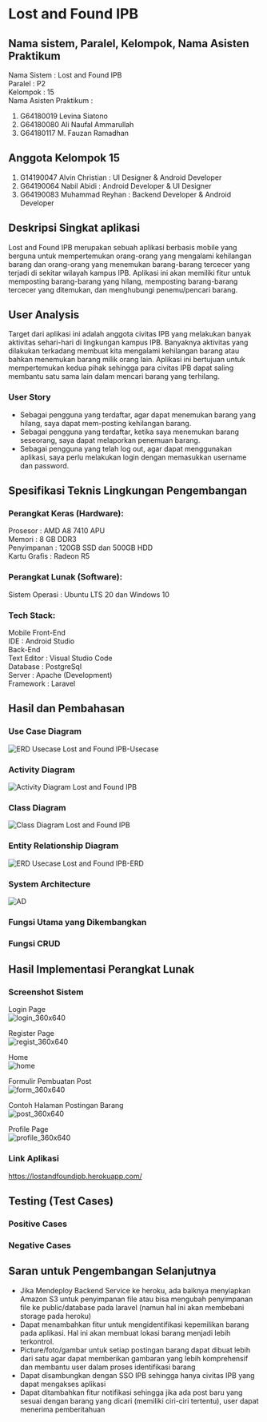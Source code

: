 # Lost and Found IPB

## Nama sistem, Paralel, Kelompok, Nama Asisten Praktikum
Nama Sistem : Lost and Found IPB <br>
Paralel : P2 <br>
Kelompok : 15 <br>
Nama Asisten Praktikum : 
1. G64180019 Levina Siatono
2. G64180080 Ali Naufal Ammarullah
3. G64180117 M. Fauzan Ramadhan

## Anggota Kelompok 15
1. G14190047 Alvin Christian : UI Designer & Android Developer
2. G64190064 Nabil Abidi : Android Developer & UI Designer
3. G64190083 Muhammad Reyhan : Backend Developer & Android Developer

## Deskripsi Singkat aplikasi
Lost and Found IPB merupakan sebuah aplikasi berbasis mobile yang berguna untuk mempertemukan orang-orang yang mengalami kehilangan barang dan orang-orang yang menemukan barang-barang tercecer yang terjadi di sekitar wilayah kampus IPB. Aplikasi ini akan memiliki fitur untuk memposting barang-barang yang hilang, memposting barang-barang tercecer yang ditemukan, dan menghubungi penemu/pencari barang.

## User Analysis
Target dari aplikasi ini adalah anggota civitas IPB yang melakukan banyak aktivitas sehari-hari di lingkungan kampus IPB. Banyaknya aktivitas yang dilakukan terkadang membuat kita mengalami kehilangan barang atau bahkan menemukan barang milik orang lain. Aplikasi ini bertujuan untuk mempertemukan kedua pihak sehingga para civitas IPB dapat saling membantu satu sama lain dalam mencari barang yang terhilang.

### User Story
- Sebagai pengguna yang terdaftar, agar dapat menemukan barang yang hilang, saya dapat mem-posting kehilangan barang.
- Sebagai pengguna yang terdaftar, ketika saya menemukan barang seseorang, saya dapat melaporkan penemuan barang.
- Sebagai pengguna yang telah log out, agar dapat menggunakan aplikasi, saya perlu melakukan login dengan memasukkan username dan password.


## Spesifikasi Teknis Lingkungan Pengembangan
### Perangkat Keras (Hardware):  
Prosesor	: AMD A8 7410 APU  
Memori	: 8 GB DDR3  
Penyimpanan	: 120GB SSD dan 500GB HDD  
Kartu Grafis	: Radeon R5  

### Perangkat Lunak (Software):  
Sistem Operasi : Ubuntu LTS 20 dan Windows 10  

### Tech Stack:
Mobile Front-End  
IDE		 : Android Studio  
Back-End  
Text Editor	: Visual Studio Code  
Database	: PostgreSql  
Server		: Apache (Development)  
Framework	: Laravel  

## Hasil dan Pembahasan

### Use Case Diagram
![ERD   Usecase Lost and Found  IPB-Usecase](https://user-images.githubusercontent.com/70255413/119362585-0f8fb980-bcd7-11eb-9d64-8ac92a7bb177.png)

### Activity Diagram
![Activity Diagram Lost and Found IPB](https://user-images.githubusercontent.com/70255413/119362738-38b04a00-bcd7-11eb-85e2-3c1be514bcb9.png)

### Class Diagram
![Class Diagram Lost and Found IPB](https://user-images.githubusercontent.com/70255413/120824350-91f36580-c582-11eb-9f59-01546f253a34.png)

### Entity Relationship Diagram
![ERD   Usecase Lost and Found  IPB-ERD](https://user-images.githubusercontent.com/70255413/119362506-f8e96280-bcd6-11eb-9d16-91341b1b2269.png)

### System Architecture
![AD](https://user-images.githubusercontent.com/70255413/120831952-4e9cf500-c58a-11eb-83a1-a6e41772c84d.jpeg)

### Fungsi Utama yang Dikembangkan

### Fungsi CRUD

## Hasil Implementasi Perangkat Lunak
### Screenshot Sistem
Login Page<br>
![login_360x640](https://user-images.githubusercontent.com/70255413/120834410-2b277980-c58d-11eb-8db2-4521995d09e9.jpg)

Register Page<br>
![regist_360x640](https://user-images.githubusercontent.com/70255413/120834418-2f539700-c58d-11eb-94e0-c8e925db2057.jpg)

Home<br>
![home](https://user-images.githubusercontent.com/70255413/120833321-d59e9d00-c58b-11eb-8353-58a47bf949eb.png)

Formulir Pembuatan Post<br>
![form_360x640](https://user-images.githubusercontent.com/70255413/120834430-337fb480-c58d-11eb-9d44-e1d7ab3bcb2e.jpg)

Contoh Halaman Postingan Barang<br>
![post_360x640](https://user-images.githubusercontent.com/70255413/120834445-37abd200-c58d-11eb-9659-d93a0f2d9c0e.png)

Profile Page<br>
![profile_360x640](https://user-images.githubusercontent.com/70255413/120834456-3aa6c280-c58d-11eb-87ab-9df406c90850.jpg)

### Link Aplikasi
https://lostandfoundipb.herokuapp.com/

## Testing (Test Cases)
### Positive Cases
### Negative Cases

## Saran untuk Pengembangan Selanjutnya
- Jika Mendeploy Backend Service ke heroku, ada baiknya menyiapkan Amazon S3 untuk penyimpanan file atau bisa mengubah penyimpanan file ke public/database pada laravel (namun hal ini akan membebani storage pada heroku)
- Dapat menambahkan fitur untuk mengidentifikasi kepemilikan barang pada aplikasi. Hal ini akan membuat lokasi barang menjadi lebih terkontrol.
- Picture/foto/gambar untuk setiap postingan barang dapat dibuat lebih dari satu agar dapat memberikan gambaran yang lebih komprehensif dan membantu user dalam proses identifikasi barang
- Dapat disambungkan dengan SSO IPB sehingga hanya civitas IPB yang dapat mengakses aplikasi 
- Dapat ditambahkan fitur notifikasi sehingga jika ada post baru yang sesuai dengan barang yang dicari (memiliki ciri-ciri tertentu), user dapat menerima pemberitahuan
